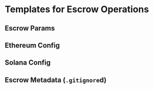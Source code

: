 # Templates for Escrow Operations

## Escrow Params

## Ethereum Config

## Solana Config

## Escrow Metadata (`.gitignore`d)
